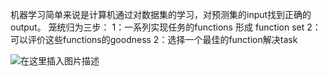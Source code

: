 机器学习简单来说是计算机通过对数据集的学习，对预测集的input找到正确的output。
笼统归为三步：
1：一系列实现任务的functions 形成 function set
2：可以评价这些functions的goodness
2：选择一个最佳的function解决task

![在这里插入图片描述](https://img-blog.csdn.net/20181020002058750?watermark/2/text/aHR0cHM6Ly9ibG9nLmNzZG4ubmV0L3FxXzM5ODcxNDk4/font/5a6L5L2T/fontsize/400/fill/I0JBQkFCMA==/dissolve/70)

